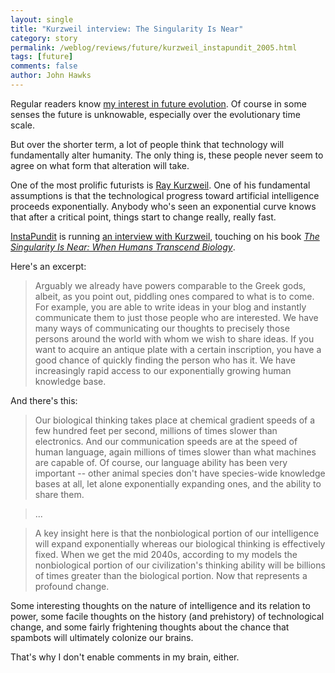 ```yaml
---
layout: single 
title: "Kurzweil interview: The Singularity Is Near" 
category: story
permalink: /weblog/reviews/future/kurzweil_instapundit_2005.html
tags: [future] 
comments: false 
author: John Hawks 
---
```



<p>
Regular readers know <a href="weblog/reviews/future">my interest in future evolution</a>. Of course in some senses the future is unknowable, especially over the evolutionary time scale. 
</p>

<p>
But over the shorter term, a lot of people think that technology will fundamentally alter humanity. The only thing is, these people never seem to agree on what form that alteration will take. 
</p>

<p>
One of the most prolific futurists is <a href="http://www.kurzweilai.net/index.html?flash=1">Ray Kurzweil</a>. One of his fundamental assumptions is that the technological progress toward artificial intelligence proceeds exponentially. Anybody who's seen an exponential curve knows that after a critical point, things start to change really, really fast. 
</p>

<a href="http://www.instapundit.com">InstaPundit</a> is running <a href="http://instapundit.com/archives/025289.php">an interview with Kurzweil</a>, touching on his book <a href="http://www.amazon.com/exec/obidos/redirect?path=ASIN/0670033847&amp;link_code=as2&amp;camp=1789&amp;tag=johnhawksanth-20&amp;creative=9325"><i>The Singularity Is Near: When Humans Transcend Biology</i></a>. 
</p>

<p>
Here's an excerpt: 
</p>

<blockquote>Arguably we already have powers comparable to the Greek gods, albeit, as you point out, piddling ones compared to what is to come. For example, you are able to write ideas in your blog and instantly communicate them to just those people who are interested. We have many ways of communicating our thoughts to precisely those persons around the world with whom we wish to share ideas. If you want to acquire an antique plate with a certain inscription, you have a good chance of quickly finding the person who has it. We have increasingly rapid access to our exponentially growing human knowledge base.</blockquote>

<p>
And there's this: 
</p>

<blockquote>Our biological thinking takes place at chemical gradient speeds of a few hundred feet per second, millions of times slower than electronics. And our communication speeds are at the speed of human language, again millions of times slower than what machines are capable of. Of course, our language ability has been very important -- other animal species don't have species-wide knowledge bases at all, let alone exponentially expanding ones, and the ability to share them.</blockquote>

<blockquote>...</blockquote>

<blockquote>A key insight here is that the nonbiological portion of our intelligence will expand exponentially whereas our biological thinking is effectively fixed. When we get the mid 2040s, according to my models the nonbiological portion of our civilization's thinking ability will be billions of times greater than the biological portion. Now that represents a profound change.</blockquote>

<p>
Some interesting thoughts on the nature of intelligence and its relation to power, some facile thoughts on the history (and prehistory) of technological change, and some fairly frightening thoughts about the chance that spambots will ultimately colonize our brains. 
</p>

<p>
That's why I don't enable comments in my brain, either. 
</p>

